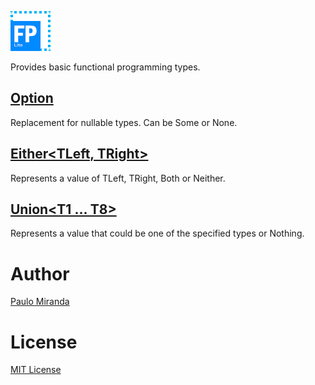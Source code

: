 ﻿![FPLite](FPLite.png)

Provides basic functional programming types.

## [Option<T>](Option.cs)
Replacement for nullable types. Can be Some or None.

## [Either<TLeft, TRight>](Either.cs)
Represents a value of TLeft, TRight, Both or Neither.

## [Union<T1 ... T8>](Union)
Represents a value that could be one of the specified types or Nothing.

# Author
[Paulo Miranda](https://github.com/PauloJDCM)

# License
[MIT License](LICENSE.txt)